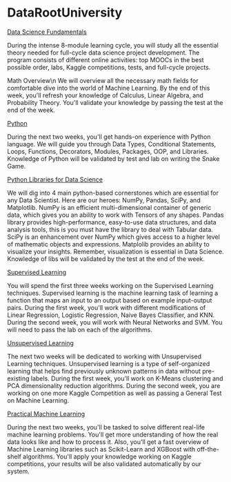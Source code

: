 # DataRootUniversity 

[Data Science Fundamentals](https://dhired.com/course/data-science-fundamentals-13mx228)

During the intense 8-module learning cycle, you will study all the essential theory needed for full-cycle data science project development.
The program consists of different online activities: top MOOCs in the best possible order, labs, Kaggle competitions, tests, and full-cycle projects.

Math Overview\n
We will overview all the necessary math fields for comfortable dive into the world of Machine Learning. By the end of this week, you'll refresh your knowledge of Calculus, Linear Algebra, and Probability Theory. You'll validate your knowledge by passing the test at the end of the week.

[Python](https://github.com/ValeriiSielikhov/DataRoot-University/tree/master/week%202/Python%20lab)

During the next two weeks, you'll get hands-on experience with Python language. We will guide you through Data Types, Conditional Statements, Loops, Functions, Decorators, Modules, Packages, OOP, and Libraries. Knowledge of Python will be validated by test and lab on writing the Snake Game.

[Python Libraries for Data Science](https://github.com/ValeriiSielikhov/DataRoot-University/tree/master/week%203/libs_lab)

We will dig into 4 main python-based cornerstones which are essential for any Data Scientist. Here are our heroes: NumPy, Pandas, SciPy, and Matplotlib. NumPy is an efficient multi-dimensional container of generic data, which gives you an ability to work with Tensors of any shapes. Pandas library provides high-performance, easy-to-use data structures, and data analysis tools, this is you must have the library to deal with Tabular data. SciPy is an enhancement over NumPy which gives access to a higher level of mathematic objects and expressions. Matplolib provides an ability to visualize your insights. Remember, visualization is essential in Data Science. Knowledge of libs will be validated by the test at the end of the week.

[Supervised Learning](https://github.com/ValeriiSielikhov/DataRoot-University/tree/master/week%204)

You will spend the first three weeks working on the Supervised Learning techniques. Supervised learning is the machine learning task of learning a function that maps an input to an output based on example input-output pairs. During the first week, you'll work with different modifications of Linear Regression, Logistic Regression, Naive Bayes Classifier, and KNN. During the second week, you will work with Neural Networks and SVM. You will need to pass the lab on each of the algorithms.

[Unsupervised Learning](https://github.com/ValeriiSielikhov/DataRoot-University/tree/master/week%205)

The next two weeks will be dedicated to working with Unsupervised Learning techniques. Unsupervised learning is a type of self-organized learning that helps find previously unknown patterns in data without pre-existing labels. During the first week, you'll work on K-Means clustering and PCA dimensionality reduction algorithms. During the second week, you are working on one more Kaggle Competition as well as passing a General Test on Machine Learning.

[Practical Machine Learning](https://github.com/ValeriiSielikhov/DataRoot-University/tree/master/week%206)

During the next two weeks, you'll be tasked to solve different real-life machine learning problems. You'll get more understanding of how the real data looks like and how to process it. Also, you'll get a fast overview of Machine Learning libraries such as Scikit-Learn and XGBoost with off-the-shelf algorithms. You'll apply your knowledge working on Kaggle competitions, your results will be also validated automatically by our system.

